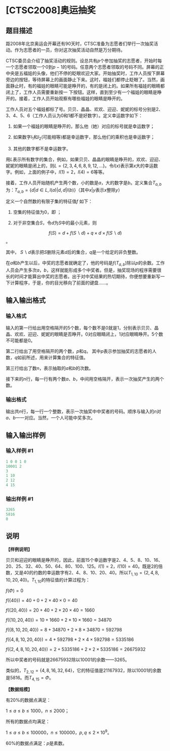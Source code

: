 # [CTSC2008]奥运抽奖

## 题目描述

距2008年北京奥运会开幕还有90天时，CTSC准备为志愿者们举行一次抽奖活动。作为志愿者的一员，你对这次抽奖活动自然是万分期待。

CTSC委员会介绍了抽奖活动的规则。设总共有$p$个参加抽奖的志愿者，开始时每一个志愿者领取一个$0$到$p-1$的号码。任意两个志愿者领取的号码不同。屏幕的正中央是五福娃的头像，他们不停的眨眼欢迎大家。开始抽奖时，工作人员按下屏幕旁边的按钮，等待屏幕上的画面静止下来。这时，福娃们都停止眨眼了。当然，画面静止时，有的福娃的眼睛可能是睁开的，有的是闭上的。如果所有福娃的眼睛都闭上了，工作人员需要重新按一 下按钮。这样，直到至少有一个福娃的眼睛是睁开的。接着，工作人员开始观察有哪些福娃的眼睛是睁开的。

工作人员对五个福娃都标了号。贝贝、晶晶、欢欢、迎迎、妮妮的标号分别是$2$、$3$、$4$、$5$、$6$（工作人员认为$0$和$1$都不是好数字）。定义幸运数字如下：

1. 如果一个福娃的眼睛是睁开的，那么他（她）对应的标号就是幸运数字；

2. 如果数字$l_1$和$l_2$(可能相等)都是幸运数字，那么他们的乘积也是幸运数字；

3. 其他的数字都不是幸运数字。

用$L$表示所有数字的集合，例如，如果贝贝、晶晶的眼睛是睁开的，欢欢、迎迎、妮妮的眼睛是闭上的，则$L=\{2,3,4,6,8,9,12,…\}$。令$l(x)$表示第$x$大的幸运数字。例如，上面的例子中，$l(1)=2$，$l(4)=6$等等。

接着，工作人员开始随机产生两个数，小的数是$a$，大的数字是$b$。定义集合$T_{a,b}$为：$T_{a,b}=\{d|d∈L,l(a)|d,d|l(b)\}$（其中$x|y$表示$x$整除$y$）

定义一个自然数的有限子集的特征值$f$ 如下：

1. 空集的特征值为$0$，即 ；

2. 对于非空集合$S$，令$d$为$S$中的最小元素，则

$$f(S)=d+f(S\backslash d)+q\times d\times f(S\backslash d)$$ 。

其中， $S\backslash d$表示把$S$删除元素$d$后的集合，$q$是一个给定的非负整数。

在$a$和$b$产生以后，中奖的志愿者就确定了，他的号码是$f(T_{a,b})$除以$p$的余数。工作人员会产生多次$a$，$b$，这样就能形成多个中奖者。但是，抽奖现场的程序需要很长的时间才能算出中奖的志愿者。出于对中奖结果的热切期待，你便想要重新写一下计算程序，于是，你的目光移向了前面的键盘……。

## 输入输出格式

### 输入格式

输入的第一行给出用空格隔开的$5$个数，每个数不是$0$就是$1$，分别表示贝贝、晶晶、欢欢、迎迎、妮妮的眼睛是否睁开。$0$对应眼睛闭上，$1$对应眼睛睁开。$5$个数不可能都是$0$。

第二行给出了用空格隔开的两个数，$p$和$q$。 其中$p$表示参加抽奖的志愿者的人数，$q$如前所述，用来计算集合的特征值。

第三行给出了数$n$，表示抽取的$a$和$b$的次数。

接下来的$n$行，每一行有两个数$a$、$b$，中间用空格隔开，表示一次抽奖产生的两个数。

### 输出格式

输出共$n$行，每一行一个整数，表示一次抽奖中中奖者的号码。顺序与输入的$n$对$a$、$b$一一对应。当然，一个人可能中奖多次。

## 输入输出样例

### 输入样例 #1

```cpp
1 0 0 1 0
10001 2
3
1 10
2 12
4 15
```


### 输出样例 #1

```cpp
3265
5816
0
```


## 说明

**【样例说明】**

贝贝和迎迎的眼睛是睁开的，因此，前面$15$个幸运数字是$2$、$4$、$5$、$8$、$10$、$16$、$20$、$25$、$32$、$40$、$50$、$64$、$80$、$100$、$125$。$l(1) = 2$，$l(10) = 40$。既是$2$的倍数，又是$40$的约数的幸运数字有$2$、$4$、$8$、$10$、$20$、$40$。所以$T_{1,10} = \{2,4,8,10,20,40\}$。$T_{1,10}$的特征值的计算过程为：

$f(Φ)=0$

$f(\{40\})=40+0+2\times40\times0=40$

$f(\{20,40\})=20+40+2\times20\times40=1660$

$f(\{10,20,40\})=10+1660+2\times10\times1660=34870$

$f(\{8,10,20,40\})=8+34870+2\times8\times34870=592798$

$f(\{4,8,10,20,40\})=4+592798+2\times4\times592798=5335186$

$f(\{2,4,8,10,20,40\})=2+5335186+2\times2\times5335186=26675932$

所以中奖者的号码就是$26675932$除以$10001$的余数——$3265$。

类似的，$T_{2,12} = \{4,8,16,32,64\}$，它的特征值是$21167932$，除以$10001$的余数是$5816$。而$T_{4,15} = Φ$。

**【数据规模】**

有$20\%$的数据点满足：

$1 ≤ a ≤ b ≤1000$，$n ≤ 2000$；

所有的数据点均满足：

$1 ≤ a ≤ b ≤ 100000$，$n ≤ 100000$，$p, q ≤ 2 \times 10^9$。

$60\%$的数据点满足：$p$是素数。

